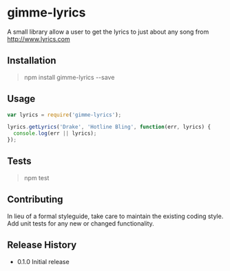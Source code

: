 # gimme-lyrics
A small library allow a user to get the lyrics to just about any song from http://www.lyrics.com

## Installation

> npm install gimme-lyrics --save

## Usage
```javascript
var lyrics = require('gimme-lyrics');

lyrics.getLyrics('Drake', 'Hotline Bling', function(err, lyrics) {
  console.log(err || lyrics);
});
```

## Tests

> npm test

## Contributing

In lieu of a formal styleguide, take care to maintain the existing coding style.
Add unit tests for any new or changed functionality.

## Release History

* 0.1.0 Initial release
